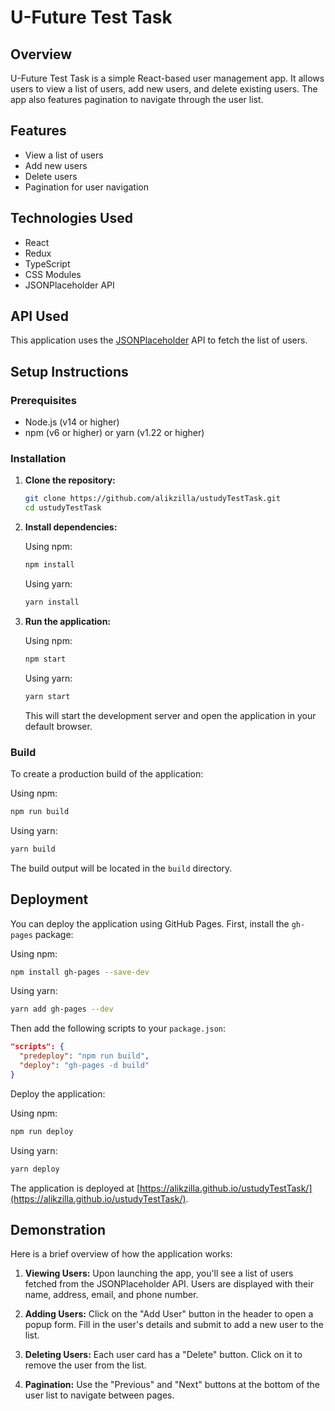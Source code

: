 # U-Future Test Task

## Overview

U-Future Test Task is a simple React-based user management app. It allows users to view a list of users, add new users, and delete existing users. The app also features pagination to navigate through the user list.

## Features

- View a list of users
- Add new users
- Delete users
- Pagination for user navigation

## Technologies Used

- React
- Redux
- TypeScript
- CSS Modules
- JSONPlaceholder API

## API Used

This application uses the [JSONPlaceholder](https://jsonplaceholder.typicode.com/users) API to fetch the list of users.

## Setup Instructions

### Prerequisites

- Node.js (v14 or higher)
- npm (v6 or higher) or yarn (v1.22 or higher)

### Installation

1. **Clone the repository:**

   ```sh
   git clone https://github.com/alikzilla/ustudyTestTask.git
   cd ustudyTestTask
   ```

2. **Install dependencies:**

   Using npm:

   ```sh
   npm install
   ```

   Using yarn:

   ```sh
   yarn install
   ```

3. **Run the application:**

   Using npm:

   ```sh
   npm start
   ```

   Using yarn:

   ```sh
   yarn start
   ```

   This will start the development server and open the application in your default browser.

### Build

To create a production build of the application:

Using npm:

```sh
npm run build
```

Using yarn:

```sh
yarn build
```

The build output will be located in the `build` directory.

## Deployment

You can deploy the application using GitHub Pages. First, install the `gh-pages` package:

Using npm:

```sh
npm install gh-pages --save-dev
```

Using yarn:

```sh
yarn add gh-pages --dev
```

Then add the following scripts to your `package.json`:

```json
"scripts": {
  "predeploy": "npm run build",
  "deploy": "gh-pages -d build"
}
```

Deploy the application:

Using npm:

```sh
npm run deploy
```

Using yarn:

```sh
yarn deploy
```

The application is deployed at [https://alikzilla.github.io/ustudyTestTask/](https://alikzilla.github.io/ustudyTestTask/).

## Demonstration

Here is a brief overview of how the application works:

1. **Viewing Users:** Upon launching the app, you'll see a list of users fetched from the JSONPlaceholder API. Users are displayed with their name, address, email, and phone number.

2. **Adding Users:** Click on the "Add User" button in the header to open a popup form. Fill in the user's details and submit to add a new user to the list.

3. **Deleting Users:** Each user card has a "Delete" button. Click on it to remove the user from the list.

4. **Pagination:** Use the "Previous" and "Next" buttons at the bottom of the user list to navigate between pages.
